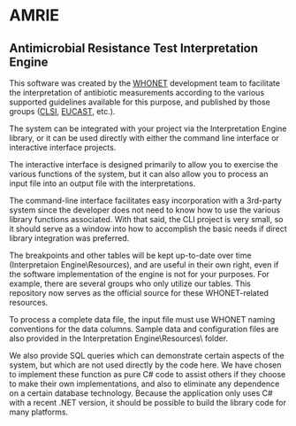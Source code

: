 # AMRIE
## Antimicrobial Resistance Test Interpretation Engine

This software was created by the [WHONET](https://whonet.org) development team to facilitate
the interpretation of antibiotic measurements according to the various supported guidelines
available for this purpose, and published by those groups ([CLSI](https://clsi.org/), [EUCAST](https://www.eucast.org/), etc.).

The system can be integrated with your project via the Interpretation Engine library, or it
can be used directly with either the command line interface or interactive interface projects.

The interactive interface is designed primarily to allow you to exercise the various functions
of the system, but it can also allow you to process an input file into an output file with the
interpretations.

The command-line interface facilitates easy incorporation with a 3rd-party system since the
developer does not need to know how to use the various library functions associated. With that
said, the CLI project is very small, so it should serve as a window into how to accomplish the
basic needs if direct library integration was preferred.

The breakpoints and other tables will be kept up-to-date over time (Interpretaion Engine\Resources),
and are useful in their own right, even if the software implementation of the engine is not for
your purposes. For example, there are several groups who only utilize our tables.
This repository now serves as the official source for these WHONET-related resources.

To process a complete data file, the input file must use WHONET naming conventions for the 
data columns. Sample data and configuration files are also provided in the
Interpretation Engine\Resources\ folder.

We also provide SQL queries which can demonstrate certain aspects of the system, but which are
not used directly by the code here. We have chosen to implement these function as pure C# code
to assist others if they choose to make their own implementations, and also to eliminate any
dependence on a certain database technology. Because the application only uses C# with a recent
.NET version, it should be possible to build the library code for many platforms.

